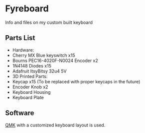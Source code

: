 # Fyreboard
Info and files on my custom built keyboard

## Parts List

* Hardware:
 * Cherry MX Blue keyswitch x15
 * Bourns PEC16-4020F-N0024 Encoder x2
 * 1N4148 Diodes x15
 * Adafruit ItsyBitsy 32u4 5V
* 3D Printed Parts:
 * Keycap x15 (To be replaced with proper keycaps in the future)
 * Encoder Knob x2
 * Keyboard Housing
 * Keyboard Plate
 
## Software

[QMK](https://github.com/qmk/qmk_firmware) with a customized keyboard layout is used.